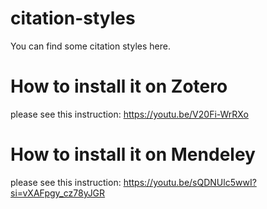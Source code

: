 # citation-styles
You can find some citation styles here. 
# How to install it on Zotero
please see this instruction: https://youtu.be/V20Fi-WrRXo
# How to install it on Mendeley
please see this instruction: https://youtu.be/sQDNUlc5wwI?si=vXAFpgy_cz78yJGR

